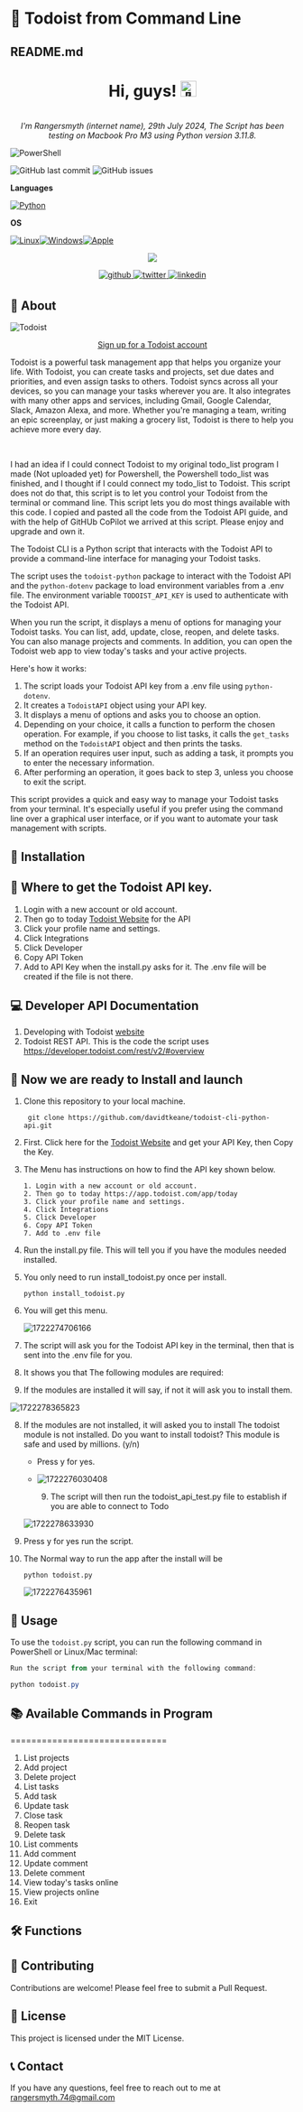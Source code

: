 # 📝 Todoist from Command Line

## README.md

<h1 align="center">Hi, guys! <img src="https://github.com/FujiwaraChoki/FujiwaraChoki/blob/main/assets/238178097-766d336d-b87d-44ba-807c-c51de2bc6b4d.gif" width="28px" alt="👋"></h1>

<p align="center">
    <br>
    <i>
        I'm Rangersmyth (internet name), 29th July 2024, The Script has been testing on Macbook Pro M3 using Python version 3.11.8.<br>
    </i>
<p align="center">

![PowerShell](https://img.shields.io/badge/-PowerShell-black?style=flat-square&logo=powershell)

![GitHub last commit](https://img.shields.io/github/last-commit/davidtkeane/jervis-ChatGPT?style=flat-square)
![GitHub issues](https://img.shields.io/github/issues-raw/davidtkeane/jervis-ChatGPT?style=flat-square)

**Languages**

[![Python](https://img.shields.io/badge/python-black?style=for-the-badge&logo=python)](https://github.com/davidtkeane)

**OS**

[![Linux](https://img.shields.io/badge/linux-black?style=for-the-badge&logo=Linux)](https://github.com/davidtkeane)[![Windows](https://img.shields.io/badge/Windows-black?style=for-the-badge&logo=Windows)](https://github.com/davidtkeane)[![Apple](https://img.shields.io/badge/AppleMac-black?style=for-the-badge&logo=Apple)](https://github.com/davidtkeane)

<p align="center">
  <img src="https://count.getloli.com/get/@rangersmyth?theme=gelbooru" />
</p>

<div align="center">
<a href="https://github.com/davidtkeane" target="_blank">
<img src=https://img.shields.io/badge/github-%2324292e.svg?&style=for-the-badge&logo=github&logoColor=white alt=github style="margin-bottom: 5px;" />
</a>
<a href="https://twitter.com/davidtkeane" target="_blank">
<img src=https://img.shields.io/badge/twitter-%2300acee.svg?&style=for-the-badge&logo=twitter&logoColor=white alt=twitter style="margin-bottom: 5px;" />
</a>
<a href="https://linkedin.com/in/sami-hindi-b31435248/" target="_blank">
<img src=https://img.shields.io/badge/linkedin-%231E77B5.svg?&style=for-the-badge&logo=linkedin&logoColor=white alt=linkedin style="margin-bottom: 5px;" />
</a>
</div>

## 🧐 About

<img src="https://sm.pcmag.com/t/pcmag_uk/review/t/todoist/todoist_wpyr.1920.jpg" alt="Todoist" class="center">

<p style="text-align: center;">
<a href="https://todoist.com/">Sign up for a Todoist account</a>
</p>
 <p>
        Todoist is a powerful task management app that helps you organize your life. With Todoist, you can create tasks and projects, set due dates and priorities, and even assign tasks to others. Todoist syncs across all your devices, so you can manage your tasks wherever you are. It also integrates with many other apps and services, including Gmail, Google Calendar, Slack, Amazon Alexa, and more. Whether you're managing a team, writing an epic screenplay, or just making a grocery list, Todoist is there to help you achieve more every day.
</p>
<br>

I had an idea if I could connect Todoist to my original todo_list program I made (Not uploaded yet) for Powershell, the Powershell todo_list was finished, and I thought if I could connect my todo_list to Todoist. This script does not do that, this script is to let you control your Todoist from the terminal or command line. This script lets you do most things available with this code. I copied and pasted all the code from the Todoist API guide, and with the help of GitHUb CoPilot we arrived at this script. Please enjoy and upgrade and own it.

The Todoist CLI is a Python script that interacts with the Todoist API to provide a command-line interface for managing your Todoist tasks.

The script uses the `todoist-python` package to interact with the Todoist API and the `python-dotenv` package to load environment variables from a .env file. The environment variable `TODOIST_API_KEY` is used to authenticate with the Todoist API.

When you run the script, it displays a menu of options for managing your Todoist tasks. You can list, add, update, close, reopen, and delete tasks. You can also manage projects and comments. In addition, you can open the Todoist web app to view today's tasks and your active projects.

Here's how it works:

1. The script loads your Todoist API key from a .env file using `python-dotenv`.
2. It creates a `TodoistAPI` object using your API key.
3. It displays a menu of options and asks you to choose an option.
4. Depending on your choice, it calls a function to perform the chosen operation. For example, if you choose to list tasks, it calls the `get_tasks` method on the `TodoistAPI` object and then prints the tasks.
5. If an operation requires user input, such as adding a task, it prompts you to enter the necessary information.
6. After performing an operation, it goes back to step 3, unless you choose to exit the script.

This script provides a quick and easy way to manage your Todoist tasks from your terminal. It's especially useful if you prefer using the command line over a graphical user interface, or if you want to automate your task management with scripts.

## 🚀 Installation

## 🥷 Where to get the Todoist API key.

1. Login with a new account or old account.
2. Then go to today [Todoist Website](https://app.todoist.com/app/today) for the API
3. Click your profile name and settings.
4. Click Integrations
5. Click Developer
6. Copy API Token
7. Add to API Key when the install.py asks for it. The .env file will be created if the file is not there.

## 💻 Developer API Documentation

1. Developing with Todoist [website](https://developer.todoist.com/guides/#developing-with-todoist)
2. Todoist REST API. This is the code the script uses https://developer.todoist.com/rest/v2/#overview

## 🚀 Now we are ready to Install and launch

1. Clone this repository to your local machine.

   ```
    git clone https://github.com/davidtkeane/todoist-cli-python-api.git
   ```
2. First. Click here for the [Todoist Website](https://app.todoist.com/app/today) and get your API Key, then Copy the Key.
3. The Menu has instructions on how to find the API key shown below.

   ```
   1. Login with a new account or old account.
   2. Then go to today https://app.todoist.com/app/today
   3. Click your profile name and settings.
   4. Click Integrations
   5. Click Developer
   6. Copy API Token
   7. Add to .env file
   ```
4. Run the install.py file. This will tell you if you have the modules needed installed.
5. You only need to run install_todoist.py once per install.

   ```
   python install_todoist.py
   ```
6. You will get this menu.

   ![1722274706166](image/1722274706166.png)
7. The script will ask you for the Todoist API key in the terminal, then that is sent into the .env file for you.
8. It shows you that The following modules are required:
9. If the modules are installed it will say, if not it will ask you to install them.

![1722278365823](image/1722278365823.png)

8. If the modules are not installed, it will asked you to install The todoist module is not installed.
   Do you want to install todoist? This module is safe and used by millions. (y/n)

   * Press y for yes.
   * ![1722276030408](image/1722276030408.png)

     9. The script will then run the todoist_api_test.py file to establish if you are able to connect to Todo

   ![1722278633930](image/1722278633930.png)
9. Press y for yes run the script.
10. The Normal way to run the app after the install will be

    ```
    python todoist.py
    ```

    ![1722276435961](image/1722276435961.png)

## 📖 Usage

To use the `todoist.py` script, you can run the following command in PowerShell or Linux/Mac terminal:

```powershell
Run the script from your terminal with the following command:

python todoist.py
```

## 📚 Available Commands in Program

==============================

1. List projects
2. Add project
3. Delete project
4. List tasks
5. Add task
6. Update task
7. Close task
8. Reopen task
9. Delete task
10. List comments
11. Add comment
12. Update comment
13. Delete comment
14. View today's tasks online
15. View projects online
16. Exit

## 🛠️ Functions

## 🤝 Contributing

Contributions are welcome! Please feel free to submit a Pull Request.

## 📜 License

This project is licensed under the MIT License.

## 📞 Contact

If you have any questions, feel free to reach out to me at rangersmyth.74@gmail.com
